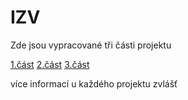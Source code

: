 # IZV

Zde jsou vypracované tři části projektu

[1.část](izv-part01)
[2.část](izv-part02) 
[3.část](izv-part03) 

více informací u každého projektu zvlášť
